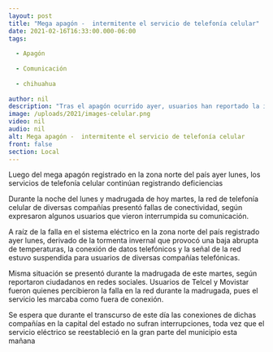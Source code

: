 ```yaml
---
layout: post
title: "Mega apagón -  intermitente el servicio de telefonía celular"
date: 2021-02-16T16:33:00.000-06:00
tags:
  
  - Apagón
  
  - Comunicación
  
  - chihuahua
  
author: nil
description: "Tras el apagón ocurrido ayer, usuarios han reportado la intermitencia del servicio en diferentes compañías"
image: /uploads/2021/images-celular.png
video: nil
audio: nil
alt: Mega apagón -  intermitente el servicio de telefonía celular
front: false
section: Local
---
```


Luego del mega apagón registrado en la zona norte del país ayer lunes, los servicios de telefonía celular continúan registrando deficiencias

Durante la noche del lunes y madrugada de hoy martes, la red de telefonía celular de diversas compañías presentó fallas de conectividad, según expresaron algunos usuarios que vieron interrumpida su comunicación.

A raíz de la falla en el sistema eléctrico en la zona norte del país registrado ayer lunes, derivado de la tormenta invernal que provocó una baja abrupta de temperaturas, la conexión de datos telefónicos y la señal de la red estuvo suspendida para usuarios de diversas compañías telefónicas.

Misma situación se presentó durante la madrugada de este martes, según reportaron ciudadanos en redes sociales. Usuarios de Telcel y Movistar fueron quienes percibieron la falla en la red durante la madrugada, pues el servicio les marcaba como fuera de conexión.

Se espera que durante el transcurso de este día las conexiones de dichas compañías en la capital del estado no sufran interrupciones, toda vez que el servicio eléctrico se reestableció en la gran parte del municipio esta mañana